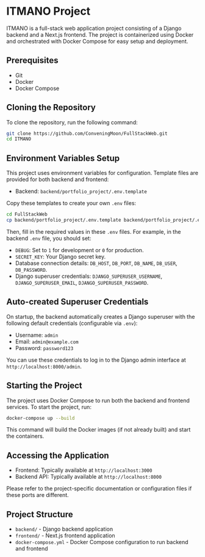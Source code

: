 # ITMANO Project

ITMANO is a full-stack web application project consisting of a Django backend and a Next.js frontend. The project is containerized using Docker and orchestrated with Docker Compose for easy setup and deployment.

## Prerequisites

- Git
- Docker
- Docker Compose

## Cloning the Repository

To clone the repository, run the following command:

```bash
git clone https://github.com/ConveningMoon/FullStackWeb.git
cd ITMANO
```

## Environment Variables Setup

This project uses environment variables for configuration. Template files are provided for both backend and frontend:

- Backend: `backend/portfolio_project/.env.template`

Copy these templates to create your own `.env` files:

```bash
cd FullStackWeb
cp backend/portfolio_project/.env.template backend/portfolio_project/.env
```

Then, fill in the required values in these `.env` files. For example, in the backend `.env` file, you should set:

- `DEBUG`: Set to `1` for development or `0` for production.
- `SECRET_KEY`: Your Django secret key.
- Database connection details: `DB_HOST`, `DB_PORT`, `DB_NAME`, `DB_USER`, `DB_PASSWORD`.
- Django superuser credentials: `DJANGO_SUPERUSER_USERNAME`, `DJANGO_SUPERUSER_EMAIL`, `DJANGO_SUPERUSER_PASSWORD`.

## Auto-created Superuser Credentials

On startup, the backend automatically creates a Django superuser with the following default credentials (configurable via `.env`):

- Username: `admin`
- Email: `admin@example.com`
- Password: `password123`

You can use these credentials to log in to the Django admin interface at `http://localhost:8000/admin`.

## Starting the Project

The project uses Docker Compose to run both the backend and frontend services. To start the project, run:

```bash
docker-compose up --build
```

This command will build the Docker images (if not already built) and start the containers.

## Accessing the Application

- Frontend: Typically available at `http://localhost:3000`
- Backend API: Typically available at `http://localhost:8000`

Please refer to the project-specific documentation or configuration files if these ports are different.

## Project Structure

- `backend/` - Django backend application
- `frontend/` - Next.js frontend application
- `docker-compose.yml` - Docker Compose configuration to run backend and frontend
